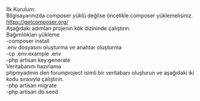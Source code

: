 İlk Kurulum:<br>
Bilgisayarınızda composer yüklü değilse öncelikle composer yüklemelisiniz. https://getcomposer.org/<br>
Aşağıdaki adımları projenin kök dizininde çalıştırın.<br>
Bağımlılıkları yükleme<br>
    -composer install<br>
.env dosyasını oluşturma ve anahtar oluşturma<br>
    -cp .env.example .env <br>
    -php artisan key:generate<br>
Veritabanını hazırlama<br>
phpmyadmin den forumproject isimli bir veritabanı oluşturun ve aşağıdaki iki kodu sırasıyla çalıştırın.<br>
    -php artisan migrate<br>
    -php artisan db:seed <br>
